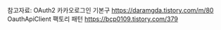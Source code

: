 참고자료:
OAuth2 카카오로그인 기본구
https://daramgda.tistory.com/m/80
OauthApiClient 팩토리 패턴
https://bcp0109.tistory.com/379
